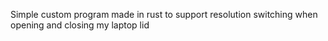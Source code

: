 Simple custom program made in rust to support resolution switching when opening and closing my laptop lid
